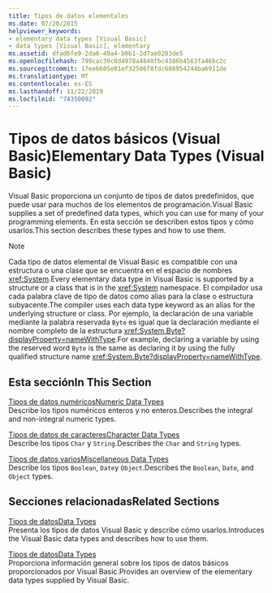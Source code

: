 ```yaml
---
title: Tipos de datos elementales
ms.date: 07/20/2015
helpviewer_keywords:
- elementary data types [Visual Basic]
- data types [Visual Basic], elementary
ms.assetid: dfad6fe9-2da6-49a4-b0b1-2d7ae0283de5
ms.openlocfilehash: 799cac39c0d4978a4840fbc4386b4563fa46bc2c
ms.sourcegitcommit: 17ee6605e01ef32506f8fdc686954244ba6911de
ms.translationtype: MT
ms.contentlocale: es-ES
ms.lasthandoff: 11/22/2019
ms.locfileid: "74350092"
---
```

# <a name="elementary-data-types-visual-basic"></a><span data-ttu-id="5e56a-102">Tipos de datos básicos (Visual Basic)</span><span class="sxs-lookup"><span data-stu-id="5e56a-102">Elementary Data Types (Visual Basic)</span></span>
<span data-ttu-id="5e56a-103">Visual Basic proporciona un conjunto de tipos de datos predefinidos, que puede usar para muchos de los elementos de programación.</span><span class="sxs-lookup"><span data-stu-id="5e56a-103">Visual Basic supplies a set of predefined data types, which you can use for many of your programming elements.</span></span> <span data-ttu-id="5e56a-104">En esta sección se describen estos tipos y cómo usarlos.</span><span class="sxs-lookup"><span data-stu-id="5e56a-104">This section describes these types and how to use them.</span></span>  
  
> [!NOTE]
> <span data-ttu-id="5e56a-105">Cada tipo de datos elemental de Visual Basic es compatible con una estructura o una clase que se encuentra en el espacio de nombres <xref:System>.</span><span class="sxs-lookup"><span data-stu-id="5e56a-105">Every elementary data type in Visual Basic is supported by a structure or a class that is in the <xref:System> namespace.</span></span> <span data-ttu-id="5e56a-106">El compilador usa cada palabra clave de tipo de datos como alias para la clase o estructura subyacente.</span><span class="sxs-lookup"><span data-stu-id="5e56a-106">The compiler uses each data type keyword as an alias for the underlying structure or class.</span></span> <span data-ttu-id="5e56a-107">Por ejemplo, la declaración de una variable mediante la palabra reservada `Byte` es igual que la declaración mediante el nombre completo de la estructura <xref:System.Byte?displayProperty=nameWithType>.</span><span class="sxs-lookup"><span data-stu-id="5e56a-107">For example, declaring a variable by using the reserved word `Byte` is the same as declaring it by using the fully qualified structure name <xref:System.Byte?displayProperty=nameWithType>.</span></span>  
  
## <a name="in-this-section"></a><span data-ttu-id="5e56a-108">Esta sección</span><span class="sxs-lookup"><span data-stu-id="5e56a-108">In This Section</span></span>  
 [<span data-ttu-id="5e56a-109">Tipos de datos numéricos</span><span class="sxs-lookup"><span data-stu-id="5e56a-109">Numeric Data Types</span></span>](../../../../visual-basic/programming-guide/language-features/data-types/numeric-data-types.md)  
 <span data-ttu-id="5e56a-110">Describe los tipos numéricos enteros y no enteros.</span><span class="sxs-lookup"><span data-stu-id="5e56a-110">Describes the integral and non-integral numeric types.</span></span>  
  
 [<span data-ttu-id="5e56a-111">Tipos de datos de caracteres</span><span class="sxs-lookup"><span data-stu-id="5e56a-111">Character Data Types</span></span>](../../../../visual-basic/programming-guide/language-features/data-types/character-data-types.md)  
 <span data-ttu-id="5e56a-112">Describe los tipos `Char` y `String`.</span><span class="sxs-lookup"><span data-stu-id="5e56a-112">Describes the `Char` and `String` types.</span></span>  
  
 [<span data-ttu-id="5e56a-113">Tipos de datos varios</span><span class="sxs-lookup"><span data-stu-id="5e56a-113">Miscellaneous Data Types</span></span>](../../../../visual-basic/programming-guide/language-features/data-types/miscellaneous-data-types.md)  
 <span data-ttu-id="5e56a-114">Describe los tipos `Boolean`, `Date`y `Object`.</span><span class="sxs-lookup"><span data-stu-id="5e56a-114">Describes the `Boolean`, `Date`, and `Object` types.</span></span>  
  
## <a name="related-sections"></a><span data-ttu-id="5e56a-115">Secciones relacionadas</span><span class="sxs-lookup"><span data-stu-id="5e56a-115">Related Sections</span></span>  
 [<span data-ttu-id="5e56a-116">Tipos de datos</span><span class="sxs-lookup"><span data-stu-id="5e56a-116">Data Types</span></span>](../../../../visual-basic/programming-guide/language-features/data-types/index.md)  
 <span data-ttu-id="5e56a-117">Presenta los tipos de datos Visual Basic y describe cómo usarlos.</span><span class="sxs-lookup"><span data-stu-id="5e56a-117">Introduces the Visual Basic data types and describes how to use them.</span></span>  
  
 [<span data-ttu-id="5e56a-118">Tipos de datos</span><span class="sxs-lookup"><span data-stu-id="5e56a-118">Data Types</span></span>](../../../../visual-basic/language-reference/data-types/index.md)  
 <span data-ttu-id="5e56a-119">Proporciona información general sobre los tipos de datos básicos proporcionados por Visual Basic.</span><span class="sxs-lookup"><span data-stu-id="5e56a-119">Provides an overview of the elementary data types supplied by Visual Basic.</span></span>
